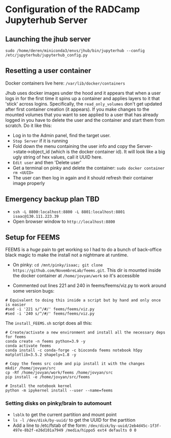 # Configuration of the RADCamp Jupyterhub Server

## Launching the jhub server
`sudo /home/deren/miniconda3/envs/jhub/bin/jupyterhub --config /etc/jupyterhub/jupyterhub_config.py`

## Resetting a user container

Docker containers live here: `/var/lib/docker/containers`

Jhub uses docker images under the hood and it appears that when a user logs in for the first time it
spins up a container and applies layers to it that 'stick' across logins. Specifically, the `read_only_volumes`
don't get updated after first container creation (it appears). If you make changes to the mounted volumes
that you want to see applied to a user that has already logged in you have to delete the user and the
container and start them from scratch. Do it like this:

* Log in to the Admin panel, find the target user.
* `Stop Server` if it is running
* Fold down the menu containing the user info and copy the Server->state->object_id (which is the 
docker container id). It will look like a big ugly string of hex values, call it UUID here.
* `Edit user` and then 'Delete user'
* Get a terminal on pinky and delete the container: `sudo docker container rm <UUID>`
* The user can then log in again and it should refresh their container image properly

## Emergency backup plan **TBD**
* `ssh -L 8800:localhost:8800 -L 8801:localhost:8801 isaac@130.111.223.39`
* Open browser window to `http://localhost:8800`

## Setup for FEEMS
FEEMS is a _huge_ pain to get working so I had to do a bunch of back-office black
magic to make the install not a nightmare at runtime.

* On pinky: `cd /mnt/pinky/isaac; git clone https://github.com/NovembreLab/feems.git`. This
dir is mounted inside the docker container at `/home/jovyan/work` so it's accessible

* Commented out lines 221 and 240 in feems/feems/viz.py to work around some version bugs:
```
# Equivalent to doing this inside a script but by hand and only once is easier
#sed -i '221 s/^/#/' feems/feems/viz.py
#sed -i '240 s/^/#/' feems/feems/viz.py
```

The `install_FEEMS.sh` script does all this:
```
# Create/activate a new environment and install all the necessary deps for feems
conda create -n feems python=3.9 -y
conda activate feems
conda install -c conda-forge -c bioconda feems notebook h5py matplotlib=3.5.2 shapely=1.8 -y

# Copy the feems src code and pip install it with the changes
mkdir /home/jovyan/src
cp -Rf /home/jovyan/work/feems /home/jovyan/src
pip install -e /home/jovyan/src/feems

# Install the notebook kernel
python -m ipykernel install --user --name=feems
```

### Setting disks on pinky/brain to automount
* `lsblk` to get the current partition and mount point
* `ls -l /dev/disk/by-uuid/` to get the UUID for the partition
* Add a line to /etc/fstab of the form: `/dev/disk/by-uuid/2eb4d45c-1f3f-497e-8b2f-e26d101a7949 /media/hippo5 ext4 defaults 0 0`
